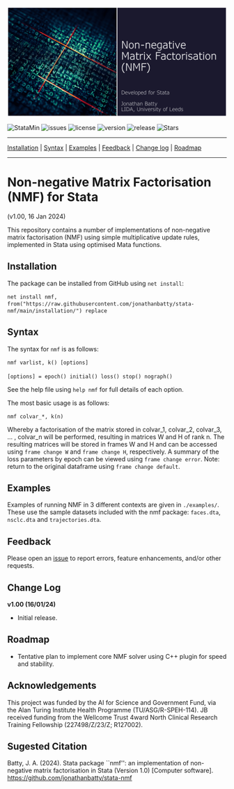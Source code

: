 ![NMF in Stata](assets/package.png?raw=true "NMF in Stata")

![StataMin](https://img.shields.io/badge/stata-2024-blue) ![issues](https://img.shields.io/github/issues/jonathanbatty/stata-nmf) ![license](https://img.shields.io/github/license/jonathanbatty/stata-nmf) ![version](https://img.shields.io/github/v/release/jonathanbatty/stata-nmf) ![release](https://img.shields.io/github/release-date/jonathanbatty/stata-nmf) ![Stars](https://img.shields.io/github/stars/jonathanbatty/stata-nmf) 

---

[Installation](#Installation) | [Syntax](#Syntax) | [Examples](#Examples) | [Feedback](#Feedback) | [Change log](#Change-log) | [Roadmap](#Roadmap)

---

# Non-negative Matrix Factorisation (NMF) for Stata
(v1.00, 16 Jan 2024)

This repository contains a number of implementations of non-negative matrix factorisation (NMF) using simple multiplicative update rules, implemented in Stata using optimised Mata functions.

## Installation
The package can be installed from GitHub using `net install`:

```
net install nmf, from("https://raw.githubusercontent.com/jonathanbatty/stata-nmf/main/installation/") replace

```

## Syntax
The syntax for `nmf` is as follows:

```
nmf varlist, k() [options]

[options] = epoch() initial() loss() stop() nograph()
```

See the help file using `help nmf` for full details of each option.

The most basic usage is as follows:

```
nmf colvar_*, k(n)
```

Whereby a factorisation of the matrix stored in colvar_1, colvar_2, colvar_3, ... , colvar_n will be performed, resulting in matrices W and H of rank n. The resulting matrices will be stored in frames W and H and can be accessed using `frame change W` and `frame change H`, respectively. A summary of the loss parameters by epoch can be viewed using `frame change error`. Note: return to the original dataframe using `frame change default`.

## Examples
Examples of running NMF in 3 different contexts are given in `./examples/`. These use the sample datasets included with the nmf package: `faces.dta`, `nsclc.dta` and `trajectories.dta`.

## Feedback
Please open an [issue](https://github.com/jonathanbatty/stata-nmf/issues) to report errors, feature enhancements, and/or other requests. 

## Change Log
**v1.00 (16/01/24)**
 - Initial release.

## Roadmap
- Tentative plan to implement core NMF solver using C++ plugin for speed and stability.

## Acknowledgements
This project was funded by the AI for Science and Government Fund, via the Alan Turing Institute Health Programme (TU/ASG/R-SPEH-114). JB received funding from the Wellcome Trust 4ward North Clinical Research Training Fellowship (227498/Z/23/Z; R127002). 

## Sugested Citation
Batty, J. A. (2024). Stata package ``nmf'': an implementation of non-negative matrix factorisation in Stata (Version 1.0) [Computer software]. https://github.com/jonathanbatty/stata-nmf